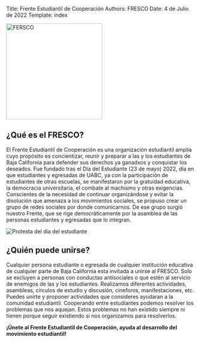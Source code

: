 Title: Frente Estudiantil de Cooperación
Authors: FRESCO
Date: 4 de Julio de 2022
Template: index




<img src="./img/fresco-title.png"
     alt="FERSCO"
     style="width: 256px; justify-content: center;" />

## ¿Qué es el FRESCO?
El Frente Estudiantil de Cooperación es una organización estudiantil
amplia cuyo propósito es concientizar, reunir y preparar a las y los
estudiantes de Baja California para defender sus derechos ya ganadxos y
conquistar los deseados. Fue fundado tras el Día del Estudiante (23 de
mayo) 2022, día en que estudiantes y egresadas de UABC, ya con la
participación de estudiantes de otras escuelas, se manifestaron por la
gratuidad educativa, la democracia universitaria, el combate al machismo
y otras exigencias. Conscientes de la necesidad de continuar
organizándose y evitar la disolución que amenaza a los movimientos
sociales, se propuso crear un grupo de redes sociales por donde
comunicarnos. De ese grupo surgió nuestro Frente, que se rige 
democráticamente por la asamblea de las personas estudiantes y egresadas
que lo integran.

![Protesta del día del estudiante](./img/portada.jpg)

## ¿Quién puede unirse?
Cualquier persona estudiante o egresada de cualquier institución
educativa de cualquier parte de Baja California esta invitada a unirse
al FRESCO. Solo se excluyen a personas con conductas antisociales o que
estén al servicio de enemigos de las y los estudiantes.
Realizamos diferentes actividades, asambleas, círculos de estudio y
discusión, cineforos, manifestaciones, etc. Puedes unirte y proponer
actividades que consideres ayudaran a la comunidad estudiantil.
Cooperando entre estudiantes podemos resolver los problemas que nos
aquejan. Estos problemas no han existido siempre ni tienen porque seguir
existiendo si nos organizamos para resolverlos.

**¡Únete al Frente Estudiantil de Cooperación, ayuda al desarrollo 
del movimiento estudiantil!**
